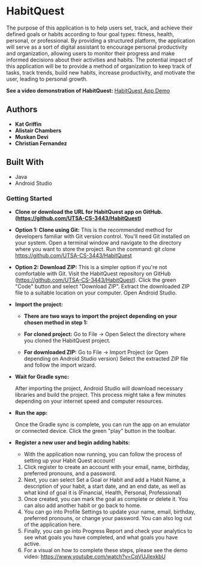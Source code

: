 # HabitQuest
The purpose of this application is to help users set, track, and achieve their defined goals or habits according to four goal types: fitness, health, personal, or professional.  By providing a structured platform, the application will serve as a sort of digital assistant to encourage personal productivity and organization, allowing users to monitor their progress and make informed decisions about their activities and habits. The potential impact of this application will be to provide a method of organization to keep track of tasks, track trends, build new habits, increase productivity, and motivate the user, leading to personal growth.


**See a video demonstration of HabitQuest:** [HabitQuest App Demo](https://youtu.be/CqVUJlexkbU)



## Authors


* **Kat Griffin** 
* **Alistair Chambers**
* **Muskan Devi** 
* **Christian Fernandez** 

## Built With

* Java
* Android Studio

### Getting Started

 * **Clone or download the URL for HabitQuest app on GitHub. (https://github.com/UTSA-CS-3443/HabitQuest)**

 * **Option 1: Clone using Git:**
   This is the recommended method for developers familiar with Git version control.
   You'll need Git installed on your system.
   Open a terminal window and navigate to the directory where you want to store the project.
   Run the command: git clone https://github.com/UTSA-CS-3443/HabitQuest

* **Option 2: Download ZIP:**
   This is a simpler option if you're not comfortable with Git.
   Visit the HabitQuest repository on GitHub (https://github.com/UTSA-CS-3443/HabitQuest).
   Click the green "Code" button and select "Download ZIP".
   Extract the downloaded ZIP file to a suitable location on your computer.
   Open Android Studio.


* **Import the project:**

   * **There are two ways to import the project depending on your chosen method in step 1:**
   
   * **For cloned project:**
       Go to File -> Open
       Select the directory where you cloned the HabitQuest project.
  
   * **For downloaded ZIP:**
       Go to File -> Import Project (or Open depending on Android Studio version)
       Select the extracted ZIP file and follow the import wizard.
       

* **Wait for Gradle sync:**

  After importing the project, Android Studio will download necessary libraries and build the project.
  This process might take a few minutes depending on your internet speed and computer resources.


* **Run the app:**

  Once the Gradle sync is complete, you can run the app on an emulator or connected device.
  Click the green "play" button in the toolbar.


* **Register a new user and begin adding habits:**
  
    * With the application now running, you can follow the process of setting up your Habit Quest account!

    1) Click register to create an account with your email, name, birthday, preferred pronouns, and a password.
    2) Next, you can select Set a Goal or Habit and add a Habit Name, a description of your habit, a start date, and an end date, as well as what kind of goal it is (Financial, Health, Personal, Professional)
    3) Once created, you can mark the goal as complete or delete it. You can also add another habit or go back to home.
    4) You can go into Profile Settings to update your name, email, birthday, preferred pronouns, or change your password. You can also log out of the application here.
    5) Finally, you can go into Progress Report and check your analytics to see what goals you have completed, and what goals you have active.
    6) For a visual on how to complete these steps, please see the demo video: https://www.youtube.com/watch?v=CqVUJlexkbU

